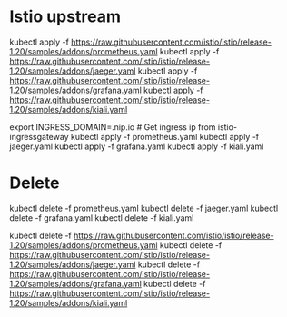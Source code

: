# Istio upstream

kubectl apply -f https://raw.githubusercontent.com/istio/istio/release-1.20/samples/addons/prometheus.yaml
kubectl apply -f https://raw.githubusercontent.com/istio/istio/release-1.20/samples/addons/jaeger.yaml
kubectl apply -f https://raw.githubusercontent.com/istio/istio/release-1.20/samples/addons/grafana.yaml
kubectl apply -f https://raw.githubusercontent.com/istio/istio/release-1.20/samples/addons/kiali.yaml

export INGRESS_DOMAIN=<externalIP>.nip.io # Get ingress ip from istio-ingressgateway
kubectl apply -f prometheus.yaml
kubectl apply -f jaeger.yaml
kubectl apply -f grafana.yaml
kubectl apply -f kiali.yaml

# Delete
kubectl delete -f prometheus.yaml
kubectl delete -f jaeger.yaml
kubectl delete -f grafana.yaml
kubectl delete -f kiali.yaml

kubectl delete -f https://raw.githubusercontent.com/istio/istio/release-1.20/samples/addons/prometheus.yaml
kubectl delete -f https://raw.githubusercontent.com/istio/istio/release-1.20/samples/addons/jaeger.yaml
kubectl delete -f https://raw.githubusercontent.com/istio/istio/release-1.20/samples/addons/grafana.yaml
kubectl delete -f https://raw.githubusercontent.com/istio/istio/release-1.20/samples/addons/kiali.yaml